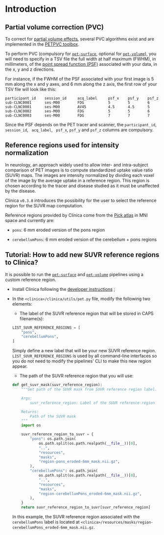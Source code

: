 # Introduction


## Partial volume correction (PVC)

To correct for [partial volume effects](http://www.turkupetcentre.net/petanalysis/image_pve.html), several PVC algorithms exist and are implemented in the [PETPVC toolbox](https://github.com/UCL/PETPVC).

To perform PVC (compulsory for [`pet-surface`](../PET_Surface), optional for [`pet-volume`](../PET_Volume)), you will need to specify in a TSV file the full width at half maximum (FWHM), in millimeters, of the [point spread function (PSF)](https://en.wikipedia.org/wiki/Point_spread_function) associated with your data, in the x, y and z directions.

For instance, if the FWHM of the PSF associated with your first image is 5 mm along the x and y axes, and 6 mm along the z axis, the first row of your TSV file will look like this:

```
participant_id    session_id     acq_label     psf_x    psf_y    psf_z
sub-CLNC0001      ses-M00        FDG           5        5        6
sub-CLNC0001      ses-M00        AV45          4.5      4.5      5
sub-CLNC0002      ses-M00        FDG           5        5        6
sub-CLNC0003      ses-M00        FDG           7        7        7
```

Since the PSF depends on the PET tracer and scanner, the `participant_id`, `session_id`, ` acq_label`, ` psf_x`, `psf_y` and `psf_z` columns are compulsory.


## Reference regions used for intensity normalization

In neurology, an approach widely used to allow inter- and intra-subject comparison of PET images is to compute standardized uptake value ratio (SUVR) maps. The images are intensity normalized by dividing each voxel of the image by the average uptake in a reference region. This region is chosen according to the tracer and disease studied as it must be unaffected by the disease.

Clinica `v0.3.8` introduces the possibility for the user to select the reference region for the SUVR map computation.

Reference regions provided by Clinica come from the [Pick atlas](https://www.nitrc.org/projects/wfu_pickatlas) in MNI space and currently are:

- `pons`: 6 mm eroded version of the pons region

- `cerebellumPons`:  6 mm eroded version of the cerebellum + pons regions

## Tutorial: How to add new SUVR reference regions to Clinica?

It is possible to run the [`pet-surface`](../PET_Surface) and [`pet-volume`](../PET_Volume) pipelines using a custom reference region.

- Install Clinica following the [developer instructions](../../Installation/#install-clinica) ;

- In the `<clinica>/clinica/utils/pet.py` file, modify the following two elements:
    - The label of the SUVR reference region that will be stored in CAPS filename(s):
    ```python
    LIST_SUVR_REFERENCE_REGIONS = [
        "pons",
        "cerebellumPons",
    ]
    ```
    Simply define a new label that will be your new SUVR reference region. `LIST_SUVR_REFERENCE_REGIONS` is used by all command-line interfaces so you do not need to modify the pipelines' CLI to make this new region appear.

    - The path of the SUVR reference region that you will use:
    ```python
    def get_suvr_mask(suvr_reference_region):
        """Get path of the SUVR mask from SUVR reference region label.

        Args:
            suvr_reference_region: Label of the SUVR reference region

        Returns:
            Path of the SUVR mask
        """
        import os

        suvr_reference_region_to_suvr = {
            "pons": os.path.join(
                os.path.split(os.path.realpath(__file__))[0],
                "..",
                "resources",
                "masks",
                "region-pons_eroded-6mm_mask.nii.gz",
            ),
            "cerebellumPons": os.path.join(
                os.path.split(os.path.realpath(__file__))[0],
                "..",
                "resources",
                "masks",
                "region-cerebellumPons_eroded-6mm_mask.nii.gz",
            ),
        }
        return suvr_reference_region_to_suvr[suvr_reference_region]
    ```
    In this example, the SUVR reference region associated with the `cerebellumPons` label is located at `<clinica>/resources/masks/region-cerebellumPons_eroded-6mm_mask.nii.gz`.
